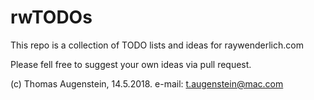 # rwTODOs

This repo is a collection of TODO lists and ideas for raywenderlich.com

Please fell free to suggest your own ideas via pull request.

(c) Thomas Augenstein, 14.5.2018. e-mail: t.augenstein@mac.com
